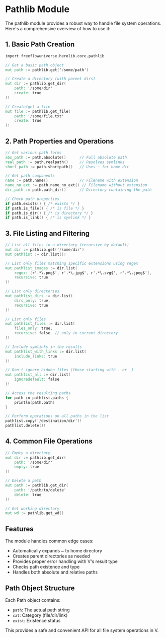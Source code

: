 # Pathlib Module

The pathlib module provides a robust way to handle file system operations. Here's a comprehensive overview of how to use it:

## 1. Basic Path Creation

```v
import freeflowuniverse.herolib.core.pathlib

// Get a basic path object
mut path := pathlib.get('/some/path')

// Create a directory (with parent dirs)
mut dir := pathlib.get_dir(
    path: '/some/dir'
    create: true
)!

// Create/get a file
mut file := pathlib.get_file(
    path: '/some/file.txt'
    create: true
)!
```

## 2. Path Properties and Operations

```v
// Get various path forms
abs_path := path.absolute()      // Full absolute path
real_path := path.realpath()     // Resolves symlinks
short_path := path.shortpath()   // Uses ~ for home dir

// Get path components
name := path.name()              // Filename with extension
name_no_ext := path.name_no_ext() // Filename without extension
dir_path := path.path_dir()      // Directory containing the path

// Check path properties
if path.exists() { /* exists */ }
if path.is_file() { /* is file */ }
if path.is_dir() { /* is directory */ }
if path.is_link() { /* is symlink */ }
```

## 3. File Listing and Filtering

```v
// List all files in a directory (recursive by default)
mut dir := pathlib.get('/some/dir')
mut pathlist := dir.list()!

// List only files matching specific extensions using regex
mut pathlist_images := dir.list(
    regex: [r'.*\.png$', r'.*\.jpg$', r'.*\.svg$', r'.*\.jpeg$'],
    recursive: true
)!

// List only directories
mut pathlist_dirs := dir.list(
    dirs_only: true,
    recursive: true
)!

// List only files
mut pathlist_files := dir.list(
    files_only: true,
    recursive: false  // only in current directory
)!

// Include symlinks in the results
mut pathlist_with_links := dir.list(
    include_links: true
)!

// Don't ignore hidden files (those starting with . or _)
mut pathlist_all := dir.list(
    ignoredefault: false
)!

// Access the resulting paths
for path in pathlist.paths {
    println(path.path)
}

// Perform operations on all paths in the list
pathlist.copy('/destination/dir')!
pathlist.delete()!
```

## 4. Common File Operations

```v
// Empty a directory
mut dir := pathlib.get_dir(
    path: '/some/dir'
    empty: true
)!

// Delete a path
mut path := pathlib.get_dir(
    path: '/path/to/delete'
    delete: true
)!

// Get working directory
mut wd := pathlib.get_wd()
```

## Features

The module handles common edge cases:
- Automatically expands ~ to home directory
- Creates parent directories as needed
- Provides proper error handling with V's result type
- Checks path existence and type
- Handles both absolute and relative paths

## Path Object Structure

Each Path object contains:
- `path`: The actual path string
- `cat`: Category (file/dir/link)
- `exist`: Existence status

This provides a safe and convenient API for all file system operations in V.
